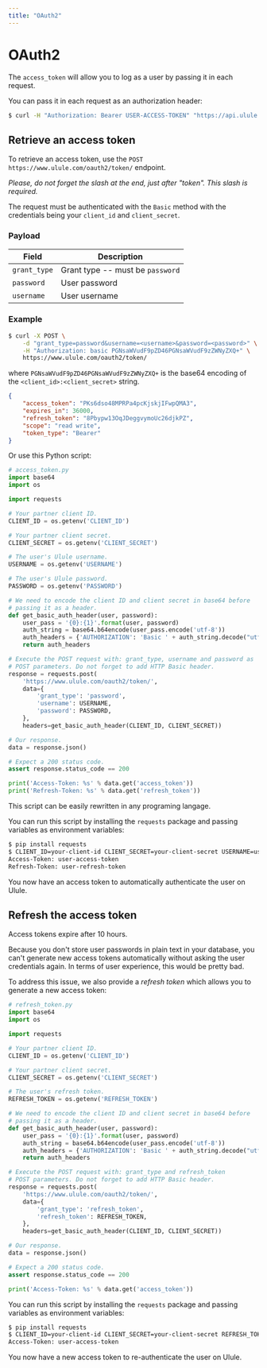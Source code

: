 ```yaml
---
title: "OAuth2"
---
```


# OAuth2

The `access_token` will allow you to log as a user by passing it in each request.

You can pass it in each request as an authorization header:

```bash
$ curl -H "Authorization: Bearer USER-ACCESS-TOKEN" "https://api.ulule.com/v1/..."
```

## Retrieve an access token

To retrieve an access token, use the `POST https://www.ulule.com/oauth2/token/` endpoint.

*Please, do not forget the slash at the end, just after "token". This slash is required.*

The request must be authenticated with the `Basic` method with the credentials being  your `client_id` and `client_secret`.

### Payload

| Field        | Description                      |
| ------------ | -------------------------------- |
| `grant_type` | Grant type -- must be `password` |
| `password`   | User password                    |
| `username`   | User username                    |

### Example

```bash
$ curl -X POST \
    -d "grant_type=password&username=<username>&password=<password>" \
    -H "Authorization: basic PGNsaWVudF9pZD46PGNsaWVudF9zZWNyZXQ+" \
    https://www.ulule.com/oauth2/token/
```

where `PGNsaWVudF9pZD46PGNsaWVudF9zZWNyZXQ+` is the base64 encoding of the `<client_id>:<client_secret>` string.

```json
{
    "access_token": "PKs6dso48MPRPa4pcKjskjIFwpQMA3",
    "expires_in": 36000,
    "refresh_token": "8Pbypw13OqJDeggvymoUc26djkPZ",
    "scope": "read write",
    "token_type": "Bearer"
}
```

Or use this Python script:

```python
# access_token.py
import base64
import os

import requests

# Your partner client ID.
CLIENT_ID = os.getenv('CLIENT_ID')

# Your partner client secret.
CLIENT_SECRET = os.getenv('CLIENT_SECRET')

# The user's Ulule username.
USERNAME = os.getenv('USERNAME')

# The user's Ulule password.
PASSWORD = os.getenv('PASSWORD')

# We need to encode the client ID and client secret in base64 before
# passing it as a header.
def get_basic_auth_header(user, password):
    user_pass = '{0}:{1}'.format(user, password)
    auth_string = base64.b64encode(user_pass.encode('utf-8'))
    auth_headers = {'AUTHORIZATION': 'Basic ' + auth_string.decode("utf-8")}
    return auth_headers

# Execute the POST request with: grant_type, username and password as
# POST parameters. Do not forget to add HTTP Basic header.
response = requests.post(
    'https://www.ulule.com/oauth2/token/',
    data={
        'grant_type': 'password',
        'username': USERNAME,
        'password': PASSWORD,
    },
    headers=get_basic_auth_header(CLIENT_ID, CLIENT_SECRET))

# Our response.
data = response.json()

# Expect a 200 status code.
assert response.status_code == 200

print('Access-Token: %s' % data.get('access_token'))
print('Refresh-Token: %s' % data.get('refresh_token'))
```

This script can be easily rewritten in any programing langage.

You can run this script by installing the ``requests`` package and passing variables as environment variables:

```bash
$ pip install requests
$ CLIENT_ID=your-client-id CLIENT_SECRET=your-client-secret USERNAME=user-username PASSWORD=user-password python access_token.py
Access-Token: user-access-token
Refresh-Token: user-refresh-token
```

You now have an access token to automatically authenticate the user on Ulule.

## Refresh the access token

Access tokens expire after 10 hours.

Because you don't store user passwords in plain text in your database, you can't generate new access tokens automatically without asking the user credentials again. In terms of user experience, this would be pretty bad.

To address this issue, we also provide a *refresh token* which allows you to generate a new access token:

```python
# refresh_token.py
import base64
import os

import requests

# Your partner client ID.
CLIENT_ID = os.getenv('CLIENT_ID')

# Your partner client secret.
CLIENT_SECRET = os.getenv('CLIENT_SECRET')

# The user's refresh token.
REFRESH_TOKEN = os.getenv('REFRESH_TOKEN')

# We need to encode the client ID and client secret in base64 before
# passing it as a header.
def get_basic_auth_header(user, password):
    user_pass = '{0}:{1}'.format(user, password)
    auth_string = base64.b64encode(user_pass.encode('utf-8'))
    auth_headers = {'AUTHORIZATION': 'Basic ' + auth_string.decode("utf-8")}
    return auth_headers

# Execute the POST request with: grant_type and refresh_token
# POST parameters. Do not forget to add HTTP Basic header.
response = requests.post(
    'https://www.ulule.com/oauth2/token/',
    data={
        'grant_type': 'refresh_token',
        'refresh_token': REFRESH_TOKEN,
    },
    headers=get_basic_auth_header(CLIENT_ID, CLIENT_SECRET))

# Our response.
data = response.json()

# Expect a 200 status code.
assert response.status_code == 200

print('Access-Token: %s' % data.get('access_token'))
```

You can run this script by installing the ``requests`` package and passing variables as environment variables:

```bash
$ pip install requests
$ CLIENT_ID=your-client-id CLIENT_SECRET=your-client-secret REFRESH_TOKEN=user-refresh-token python refresh_token.py
Access-Token: user-access-token
```

You now have a new access token to re-authenticate the user on Ulule.
